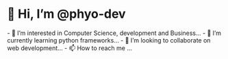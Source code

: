 <h1>👋 Hi, I’m @phyo-dev</h1>
- 👀 I’m interested in Computer Science, development and Business...
- 🌱 I’m currently learning python frameworks...
- 💞️ I’m looking to collaborate on web development...
- 📫 How to reach me ...

<!---
phyo-dev/phyo-dev is a ✨ special ✨ repository because its `README.md` (this file) appears on your GitHub profile.
You can click the Preview link to take a look at your changes.
--->
